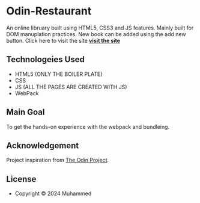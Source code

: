 # Odin-Restaurant

An online libruary built using HTML5, CSS3 and JS features. Mainly built for DOM manuplation practices.
New book can be added using the add new button. Click here to visit the site [__visit the site__](https://mhmdfais.github.io/restaurant_page/)

## Technologeies Used

* HTML5 (ONLY THE BOILER PLATE)
* CSS
* JS (ALL THE PAGES ARE CREATED WITH JS)
* WebPack

## Main Goal

To get the hands-on experience with the webpack and bundleing.


## Acknowledgement

Project inspiration from [The Odin Project](https://www.theodinproject.com/home).

## License

* Copyright &copy; 2024 Muhammed 